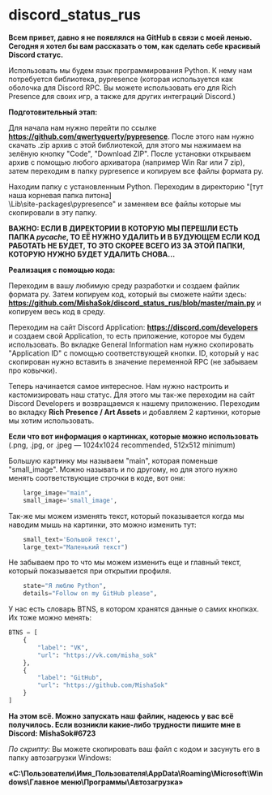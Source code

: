 # discord_status_rus
**Всем привет, давно я не появлялся на GitHub в связи с моей ленью. Сегодня я хотел бы вам
рассказать о том, как сделать себе красивый Discord статус.**

Использовать мы будем язык программирования Python. К нему нам потребуется библиотека,
pypresence (которая используется как оболочка для Discord RPC. Вы можете использовать его для Rich Presence для своих игр, а также для других интеграций Discord.)

**Подготовительный этап:**

Для начала нам нужно перейти по ссылке **https://github.com/qwertyquerty/pypresence**. После этого
нам нужно скачать .zip архив с этой библиотекой, для этого мы нажимаем на зелёную кнопку
"Code", "Download ZIP". После установки открываем архив с помощью любого архиватора (например Win Rar 
или 7 zip), затем переходим в папку pypresence и копируем все файлы формата py. 

Находим папку с установленным Python. Переходим в директорию "[тут наша корневая папка питона]\
\Lib\site-packages\pypresence" и заменяем все файлы которые мы скопировали в эту папку.

**ВАЖНО: ЕСЛИ В ДИРЕКТОРИИ
В КОТОРУЮ МЫ ПЕРЕШЛИ ЕСТЬ ПАПКА _pycache_, ТО ЕЁ НУЖНО УДАЛИТЬ И В БУДУЮЩЕМ ЕСЛИ КОД РАБОТАТЬ НЕ БУДЕТ, ТО ЭТО СКОРЕЕ ВСЕГО
ИЗ ЗА ЭТОЙ ПАПКИ, КОТОРУЮ НУЖНО БУДЕТ УДАЛИТЬ СНОВА...**

**Реализация с помощью кода:**

Переходим в вашу любимую среду разработки и создаем файлик формата py. Затем копируем код, который вы сможете найти здесь:
**https://github.com/MishaSok/discord_status_rus/blob/master/main.py** и копируем весь код в среду.

Переходим на сайт Discord Application: **https://discord.com/developers** и создаем свой Application, то есть приложение, которое 
мы будем использовать. Во вкладке General Information нам нужно скопировать "Application ID" с помощью 
соответствующей кнопки. ID, который у нас скопирован нужно вставить в значение переменной RPC (не забываем про ковычки). 

Теперь начинается самое интересное. Нам нужно настроить и кастомизировать наш статус. Для этого мы так-же переходим
на сайт Discord Developers и возвращаемся к нашему приложению. Переходим во вкладку **Rich Presence / Art Assets** и добавляем 2 картинки, которые
мы хотим использовать. 

**Если что вот информация о картинках, которые можно использовать**
(.png, .jpg, or .jpeg — 1024x1024 recommended, 512x512 minimum)

Большую картинку мы называем "main", которая поменьше "small_image". Можно называть и по другому, но для
этого нужно менять соответствующие строчки в коде, вот они:
```python
    large_image="main",
    small_image='small_image',
```

Так-же мы можем изменять текст, который показывается когда мы наводим мышь на картинки, это можно изменить тут:
```python
    small_text='Большой текст',
    large_text="Маленький текст")
```

Не забываем про то что мы можем изменить еще и главный текст, который показывается при открытии профиля.
```python
    state="Я люблю Python",
    details="Follow on my GitHub please",
```

У нас есть словарь BTNS, в котором хранятся данные о самих кнопках. Их тоже можно менять:
```python
BTNS = [
    {
        "label": "VK",
        "url": "https://vk.com/misha_sok"
    },
    {
        "label": "GitHub",
        "url": "https://github.com/MishaSok"
    }
]
```

**На этом всё. Можно запускать наш файлик, надеюсь у вас всё получилось. Если возникли какие-либо трудности 
пишите мне в Discord: MishaSok#6723**

_По скрипту:_ Вы можете скопировать ваш файл с кодом и засунуть его в папку автозагрузки Windows:

**«C:\Пользователи\Имя_Пользователя\AppData\Roaming\Microsoft\Windows\Главное меню\Программы\Автозагрузка»**